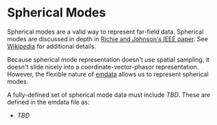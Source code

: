 # Spherical Modes

Spherical modes are a valid way to represent far-field data. Spherical modes are discussed in depth in [Richie and Johnson's IEEE paper][1]. See [Wikipedia][2] for additional details.

Because spherical mode representation doesn't use spatial sampling, it doesn't slide nicely into a coordinate-vector-phasor representation. However, the flexible nature of [emdata][3] allows us to represent spherical modes.

A fully-defined set of spherical mode data must include _TBD_. These are defined in the emdata file as:
* _TBD_

[1]:http://ieeexplore.ieee.org/document/134701/
[2]:https://en.wikipedia.org/wiki/Spherical_harmonics
[3]::https://github.com/finitemobius/emdata